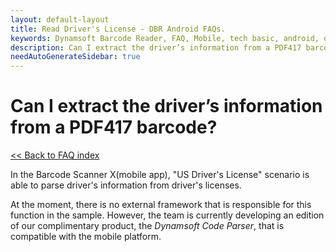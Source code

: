 ```yaml
---
layout: default-layout
title: Read Driver's License - DBR Android FAQs.
keywords: Dynamsoft Barcode Reader, FAQ, Mobile, tech basic, android, driver license, info
description: Can I extract the driver’s information from a PDF417 barcode? - DBR Android FAQs.
needAutoGenerateSidebar: true
---
```


# Can I extract the driver’s information from a PDF417 barcode?

[<< Back to FAQ index](index.md)

In the Barcode Scanner X(mobile app), "US Driver's License" scenario is able to parse driver's information from driver's licenses.

At the moment, there is no external framework that is responsible for this function in the sample. However, the team is currently developing an edition of our complimentary product, the *Dynamsoft Code Parser*, that is compatible with the mobile platform.